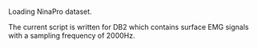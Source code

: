 Loading NinaPro dataset.

The current script is written for DB2 which contains surface EMG signals with a sampling frequency of 2000Hz.

